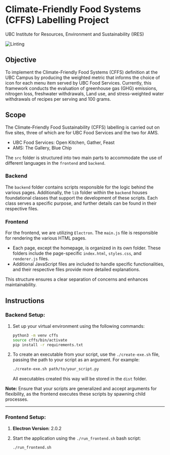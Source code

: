# Climate-Friendly Food Systems (CFFS) Labelling Project

UBC Institute for Resources, Environment and Sustainability (IRES)

![Linting](https://img.shields.io/badge/linting-pylint-yellowgreen)

## Objective
To implement the Climate-Friendly Food Systems (CFFS) definition at the UBC Campus by producing the weighted metric that informs the choice of icon for each menu item served by UBC Food Services. Currently, this framework conducts the evaluation of greenhouse gas (GHG) emissions, nitrogen loss, freshwater withdrawals, Land use, and stress-weighted water withdrawals of recipes per serving and 100 grams.

## Scope

The Climate-Friendly Food Sustainability (CFFS) labelling is carried out on five sites, three of which are for UBC Food Services and the two for AMS. 
- UBC Food Services: Open Kitchen, Gather, Feast
- AMS: The Gallery, Blue Chip

The `src` folder is structured into two main parts to accommodate the use of different languages in the `frontend` and `backend`.

### Backend
The `backend` folder contains scripts responsible for the logic behind the various pages. Additionally, the `lib` folder within the `backend` houses foundational classes that support the development of these scripts. Each class serves a specific purpose, and further details can be found in their respective files.

### Frontend
For the frontend, we are utilizing `Electron`. The `main.js` file is responsible for rendering the various HTML pages. 

- Each page, except the homepage, is organized in its own folder. These folders include the page-specific `index.html`, `styles.css`, and `renderer.js` files.
- Additional JavaScript files are included to handle specific functionalities, and their respective files provide more detailed explanations.

This structure ensures a clear separation of concerns and enhances maintainability.

## Instructions

### Backend Setup:

1. Set up your virtual environment using the following commands:

   ```bash
   python3 -m venv cffs
   source cffs/bin/activate
   pip install -r requirements.txt
   ```

2. To create an executable from your script, use the `./create-exe.sh` file, passing the path to your script as an argument. For example:

   ```bash
   ./create-exe.sh path/to/your_script.py
   ```

   All executables created this way will be stored in the `dist` folder.

**Note:** Ensure that your scripts are generalized and accept arguments for flexibility, as the frontend executes these scripts by spawning child processes.

---

### Frontend Setup:

1. **Electron Version**: 2.0.2

2. Start the application using the `./run_frontend.sh` bash script:

   ```bash
   ./run_frontend.sh
   ```


